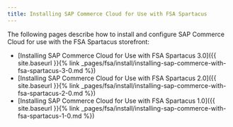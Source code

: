 ```yaml
---
title: Installing SAP Commerce Cloud for Use with FSA Spartacus
---
```

The following pages describe how to install and configure SAP Commerce Cloud for use with the FSA Spartacus storefront:

- [Installing SAP Commerce Cloud for Use with FSA Spartacus 3.0]({{ site.baseurl }}{% link _pages/fsa/install/installing-sap-commerce-with-fsa-spartacus-3-0.md %})
- [Installing SAP Commerce Cloud for Use with FSA Spartacus 2.0]({{ site.baseurl }}{% link _pages/fsa/install/installing-sap-commerce-with-fsa-spartacus-2-0.md %})
- [Installing SAP Commerce Cloud for Use with FSA Spartacus 1.0]({{ site.baseurl }}{% link _pages/fsa/install/installing-sap-commerce-with-fsa-spartacus-1-0.md %})

